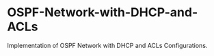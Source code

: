 # OSPF-Network-with-DHCP-and-ACLs
Implementation of OSPF Network with DHCP and ACLs Configurations.
